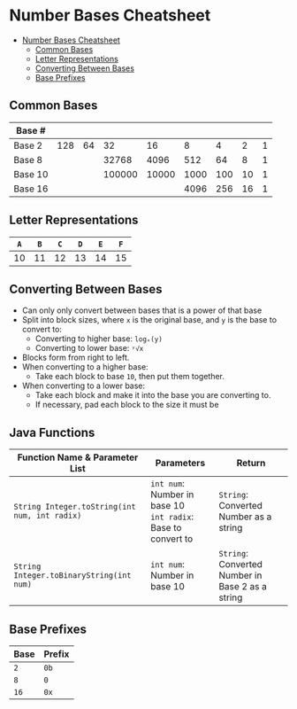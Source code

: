 # Number Bases Cheatsheet

- [Number Bases Cheatsheet](#number-bases-cheatsheet)
  - [Common Bases](#common-bases)
  - [Letter Representations](#letter-representations)
  - [Converting Between Bases](#converting-between-bases)
  - [Base Prefixes](#base-prefixes)

## Common Bases

| Base #  |     |     |        |       |      |     |     |     |
| ------- | --- | --- | ------ | ----- | ---- | --- | --- | --- |
| Base 2  | 128 | 64  | 32     | 16    | 8    | 4   | 2   | 1   |
| Base 8  |     |     | 32768  | 4096  | 512  | 64  | 8   | 1   |
| Base 10 |     |     | 100000 | 10000 | 1000 | 100 | 10  | 1   |
| Base 16 |     |     |        |       | 4096 | 256 | 16  | 1   |

## Letter Representations

| `A` | `B` | `C` | `D` | `E` | `F` |
| --- | --- | --- | --- | --- | --- |
| 10  | 11  | 12  | 13  | 14  | 15  |

## Converting Between Bases

- Can only only convert between bases that is a power of that base
- Split into block sizes, where `x` is the original base, and `y` is the base to convert to:
  - Converting to higher base: `logₓ(y)`
  - Converting to lower base: `ʸ√x`
- Blocks form from right to left.
- When converting to a higher base:
  - Take each block to base `10`, then put them together.
- When converting to a lower base:
  - Take each block and make it into the base you are converting to.
  - If necessary, pad each block to the size it must be

## Java Functions

| Function Name & Parameter List                | Parameters                                                              | Return                                 |
| --------------------------------------------- | ----------------------------------------------------------------------- | -------------------------------------- |
| `String Integer.toString(int num, int radix)` | `int num`: Number in base 10 <br> `int radix`: Base to convert to | `String`: Converted Number as a string           |
| `String Integer.toBinaryString(int num)`      | `int num`: Number in base 10                                                       | `String`: Converted Number in Base 2 as a string |

## Base Prefixes

| Base | Prefix |
| ---- | ------ |
| `2`  | `0b`   |
| `8`  | `0`    |
| `16` | `0x`   |
